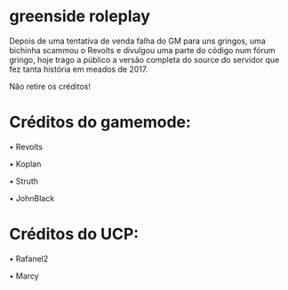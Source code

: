 # greenside roleplay

Depois de uma tentativa de venda falha do GM para uns gringos, uma bichinha scammou o Revolts e divulgou uma parte do código num fórum gringo, hoje trago a público a versão completa do source do servidor que fez tanta história em meados de 2017.

Não retire os créditos!


# Créditos do gamemode:

• Revolts

• Koplan

• Struth

• JohnBlack

# Créditos do UCP:

• Rafanel2

• Marcy
